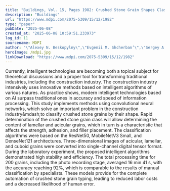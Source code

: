 ```yaml
---
title: "Buildings, Vol. 15, Pages 1982: Crushed Stone Grain Shapes Classification Using Convolutional Neural Networks"
description: "Buildings"
url: "https://www.mdpi.com/2075-5309/15/12/1982"
type: "paper"
pubDate: "2025-06-08"
created_at: "2025-06-08 10:59:51.233973"
log_id: 11
sourcename: MDPI
author: "\"Alexey N. Beskopylny\",\"Evgenii M. Shcherban’\",\"Sergey A. Stel’makh\",\"Irina Razveeva\",\"Alexander L. Mailyan\",\"Diana Elshaeva\",\"Andrei Chernil’nik\",\"Nadezhda I. Nikora\",\"Gleb Onore\""
heroImage: /mdpi.jpg
linkDownload: "https://www.mdpi.com/2075-5309/15/12/1982"
---
```


Currently, intelligent technologies are becoming both a topical subject for theoretical discussions and a proper tool for transforming traditional industries, including the construction industry. The construction industry intensively uses innovative methods based on intelligent algorithms of various natures. As practice shows, modern intelligent technologies based on AI surpass traditional ones in accuracy and speed of information processing. This study implements methods using convolutional neural networks, which solve an important problem in the construction industry&amp;mdash;to classify crushed stone grains by their shape. Rapid determination of the crushed stone grain class will allow determining the content of lamellar and acicular grains, which in turn is a characteristic that affects the strength, adhesion, and filler placement. The classification algorithms were based on the ResNet50, MobileNetV3 Small, and DenseNet121 architectures. Three-dimensional images of acicular, lamellar, and cuboid grains were converted into single-channel digital tensor format. During the laboratory experiment, the proposed intelligent algorithms demonstrated high stability and efficiency. The total processing time for 200 grains, including the photo recording stage, averaged 16 min 41 s, with the accuracy reaching 92%, which is comparable to the results of manual classification by specialists. These models provide for the complete automation of crushed stone grain typing, leading to reduced labor costs and a decreased likelihood of human error.
